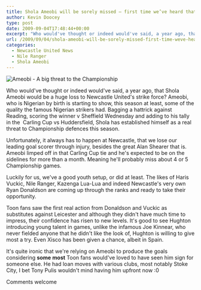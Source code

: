 ```yaml
---
title: Shola Ameobi will be sorely missed – first time we’ve heard that
author: Kevin Doocey
type: post
date: 2009-09-04T17:48:44+00:00
excerpt: "Who would've thought or indeed would've said, a year ago, that Shola Ameobi would be a huge loss to Newcastle United's.."
url: /2009/09/04/shola-ameobi-will-be-sorely-missed-first-time-weve-heard-that/
categories:
  - Newcastle United News
  - Nile Ranger
  - Shola Ameobi
---
```


![Ameobi - A big threat to the Championship](https://static.guim.co.uk/sys-images/Sport/Pix/columnists/2009/8/15/1250363282917/Shola-Ameobi-scores-his-t-001.jpg)

Who would've thought or indeed would've said, a year ago, that Shola Ameobi would be a huge loss to Newcastle United's strike force? Ameobi, who is Nigerian by birth is starting to show, this season at least, some of the quality the famous Nigerian strikers had. Bagging a hattrick against Reading, scoring the winner v Sheffield Wednesday and adding to his tally in the  Carling Cup vs Huddersfield, Shola has established himself as a real threat to Championship defences this season.

Unfortunately, it always has to happen at Newcastle, that we lose our leading goal scorer through injury, besides the great Alan Shearer that is. Ameobi limped off in that Carling Cup tie and he's expected to be on the sidelines for more than a month. Meaning he'll probably miss about 4 or 5 Championship games.

Luckily for us, we've a good youth setup, or did at least. The likes of Haris Vuckic, Nile Ranger, Kazenga Lua-Lua and indeed Newcastle's very own Ryan Donaldson are coming up through the ranks and ready to take their opportunity.

Toon fans saw the first real action from Donaldson and Vuckic as substitutes against Leicester and although they didn't have much time to impress, their confidence has risen to new levels. It's good to see Hughton introducing young talent in games, unlike the infamous Joe Kinnear, who never fielded anyone that he didn't like the look of, Hughton is willing to give most a try. Even Xisco has been given a chance, albeit in Spain.

It's quite ironic that we're relying on Ameobi to produce the goals considering **some** **most** Toon fans would've loved to have seen him sign for someone else. He had loan moves with various clubs, most notably Stoke City, I bet Tony Pulis wouldn't mind having him upfront now :0

Comments welcome
